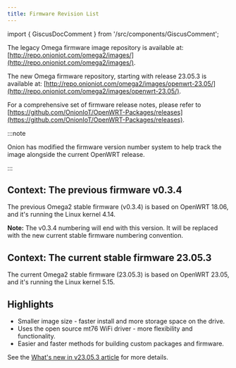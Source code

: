 ```yaml
---
title: Firmware Revision List
---
```

import { GiscusDocComment } from '/src/components/GiscusComment';

The legacy Omega firmware image repository is available at:[ ](http://repo.onioniot.com/omega2/images/)[http://repo.onioniot.com/omega2/images/](http://repo.onioniot.com/omega2/images/).

 The new Omega firmware repository, starting with release 23.05.3 is available at: [ ](http://repo.onioniot.com/omega2/images/openwrt-23.05/)[http://repo.onioniot.com/omega2/images/openwrt-23.05/](http://repo.onioniot.com/omega2/images/openwrt-23.05/).

 For a comprehensive set of firmware release notes, please refer to [ ](https://github.com/OnionIoT/OpenWRT-Packages/releases)[https://github.com/OnionIoT/OpenWRT-Packages/releases](https://github.com/OnionIoT/OpenWRT-Packages/releases).

:::note

Onion has modified the firmware version number system to help track the image alongside the current OpenWRT release.

:::

## Context: The previous firmware v0.3.4

The previous Omega2 stable firmware (v0.3.4) is based on OpenWRT 18.06, and it's running the Linux kernel 4.14.

**Note:** The v0.3.4 numbering will end with this version. It will be replaced with the new current stable firmware numbering convention.

## Context: The current stable firmware 23.05.3

The current Omega2 stable firmware (23.05.3) is based on OpenWRT 23.05, and it's running the Linux kernel 5.15.

## Highlights

- Smaller image size - faster install and more storage space on the drive.
- Uses the open source mt76 WiFi driver - more flexibility and functionality.
- Easier and faster methods for building custom packages and firmware.

See the [What's new in v23.05.3 article](./whats-new-in-v23.05.3) for more details.

<GiscusDocComment />